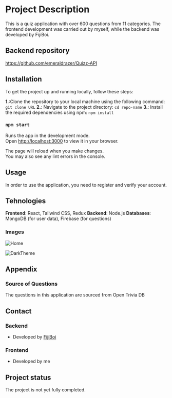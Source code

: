 # Project Description
This is a quiz application with over 600 questions from 11 categories.
The frontend development was carried out by myself, while the backend was developed by FijiBoi.

## Backend repository 
https://github.com/emeraldrazer/Quizz-API

## Installation
To get the project up and running locally, follow these steps:

**1.**:Clone the repository to your local machine using the following command:  `git clone URL` 
**2.**: Navigate to the project directory:  `cd repo-name` 
**3.**: Install the required dependencies using npm: `npm install` 

### `npm start`

Runs the app in the development mode.\
Open [http://localhost:3000](http://localhost:3000) to view it in your browser.

The page will reload when you make changes.\
You may also see any lint errors in the console.

## Usage
In order to use the application, you need to register and verify your account.

## Tehnologies
**Frontend**: React, Tailwind CSS, Redux
**Backend**: Node.js
**Databases**: MongoDB (for user data), Firebase (for questions)

### Images 
![Home](https://github.com/Bozos2/Quizz-App/assets/125981814/044802fe-4ac5-4c59-a132-a9a516afd244)

![DarkTheme](https://github.com/Bozos2/Quizz-App/assets/125981814/8706b523-fa56-4666-a318-2666983a2c18)


## Appendix

### Source of Questions
The questions in this application are sourced from Open Trivia DB

## Contact

### Backend
- Developed by [FijiBoi](https://github.com/emeraldrazer)

### Frontend
- Developed by me

## Project status
The project is not yet fully completed.
